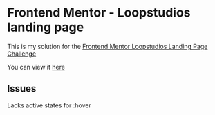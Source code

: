# Frontend Mentor - Loopstudios landing page

This is my solution for the [Frontend Mentor Loopstudios Landing Page Challenge](https://www.frontendmentor.io/challenges/loopstudios-landing-page-N88J5Onjw)

You can view it [here](https://jacobmarshall0.github.io/FrontendMentor/loopstudios-landing-page-main/)

## Issues

Lacks active states for :hover
